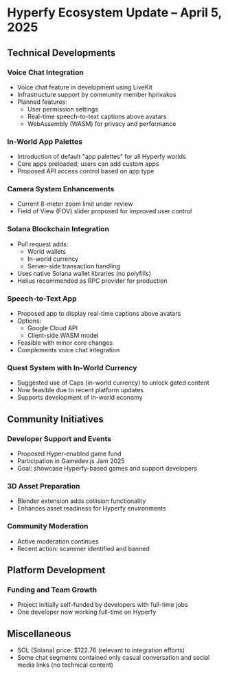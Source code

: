 # Hyperfy Ecosystem Update – April 5, 2025

## Technical Developments

### Voice Chat Integration
- Voice chat feature in development using LiveKit
- Infrastructure support by community member hprivakos
- Planned features:
  - User permission settings
  - Real-time speech-to-text captions above avatars
  - WebAssembly (WASM) for privacy and performance

### In-World App Palettes
- Introduction of default "app palettes" for all Hyperfy worlds
- Core apps preloaded; users can add custom apps
- Proposed API access control based on app type

### Camera System Enhancements
- Current 8-meter zoom limit under review
- Field of View (FOV) slider proposed for improved user control

### Solana Blockchain Integration
- Pull request adds:
  - World wallets
  - In-world currency
  - Server-side transaction handling
- Uses native Solana wallet libraries (no polyfills)
- Helius recommended as RPC provider for production

### Speech-to-Text App
- Proposed app to display real-time captions above avatars
- Options:
  - Google Cloud API
  - Client-side WASM model
- Feasible with minor core changes
- Complements voice chat integration

### Quest System with In-World Currency
- Suggested use of Caps (in-world currency) to unlock gated content
- Now feasible due to recent platform updates
- Supports development of in-world economy

## Community Initiatives

### Developer Support and Events
- Proposed Hyper-enabled game fund
- Participation in Gamedev.js Jam 2025
- Goal: showcase Hyperfy-based games and support developers

### 3D Asset Preparation
- Blender extension adds collision functionality
- Enhances asset readiness for Hyperfy environments

### Community Moderation
- Active moderation continues
- Recent action: scammer identified and banned

## Platform Development

### Funding and Team Growth
- Project initially self-funded by developers with full-time jobs
- One developer now working full-time on Hyperfy

## Miscellaneous

- SOL (Solana) price: $122.76 (relevant to integration efforts)
- Some chat segments contained only casual conversation and social media links (no technical content)